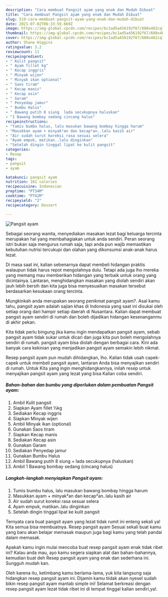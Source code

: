```yaml
---
description: "Cara membuat Pangsit ayam yang enak dan Mudah Dibuat"
title: "Cara membuat Pangsit ayam yang enak dan Mudah Dibuat"
slug: 519-cara-membuat-pangsit-ayam-yang-enak-dan-mudah-dibuat
date: 2021-07-02T06:33:59.669Z
image: https://img-global.cpcdn.com/recipes/bc1ad5a456192f67/680x482cq70/pangsit-ayam-foto-resep-utama.jpg
thumbnail: https://img-global.cpcdn.com/recipes/bc1ad5a456192f67/680x482cq70/pangsit-ayam-foto-resep-utama.jpg
cover: https://img-global.cpcdn.com/recipes/bc1ad5a456192f67/680x482cq70/pangsit-ayam-foto-resep-utama.jpg
author: Shane Higgins
ratingvalue: 3.2
reviewcount: 11
recipeingredient:
- " Kulit pangsit"
- " Ayam fillet kg"
- " Kecap inggris"
- " Minyak wijen"
- " Minyak ikan optional"
- " Saos tiram"
- " Kecap manis"
- " Kecap asin"
- " Garam"
- " Penyedap jamur"
- " Bumbu Halus"
- " Bawang putih 8 siung  lada secukupnya haluskan"
- "1 Bawang bombay sedang cincang halus"
recipeinstructions:
- "Tumis bumbu halus, lalu masukan bawang bombay hingga harum"
- "Masukkan ayam + minyak²an dan kecap²an..lalu kasih air"
- "Air sudah surut koreksi rasa sesuai selera"
- "Ayam empuk, matikan..lalu dinginkan"
- "Setelah dingin tinggal lipat ke kulit pangsit"
categories:
- Resep
tags:
- pangsit
- ayam

katakunci: pangsit ayam 
nutrition: 161 calories
recipecuisine: Indonesian
preptime: "PT34M"
cooktime: "PT42M"
recipeyield: "2"
recipecategory: Dessert

---
```



![Pangsit ayam](https://img-global.cpcdn.com/recipes/bc1ad5a456192f67/680x482cq70/pangsit-ayam-foto-resep-utama.jpg)

Sebagai seorang wanita, menyediakan masakan lezat bagi keluarga tercinta merupakan hal yang membahagiakan untuk anda sendiri. Peran seorang istri bukan saja mengurus rumah saja, tapi anda pun wajib memastikan kebutuhan nutrisi tercukupi dan olahan yang dikonsumsi anak-anak harus lezat.

Di masa  saat ini, kalian sebenarnya dapat membeli hidangan praktis walaupun tidak harus repot mengolahnya dulu. Tetapi ada juga lho mereka yang memang mau memberikan hidangan yang terbaik untuk orang yang dicintainya. Lantaran, menghidangkan masakan yang diolah sendiri akan jauh lebih bersih dan kita juga bisa menyesuaikan masakan tersebut berdasarkan kesukaan orang tercinta. 



Mungkinkah anda merupakan seorang penikmat pangsit ayam?. Asal kamu tahu, pangsit ayam adalah sajian khas di Indonesia yang saat ini disukai oleh setiap orang dari hampir setiap daerah di Nusantara. Kalian dapat membuat pangsit ayam sendiri di rumah dan boleh dijadikan hidangan kesenanganmu di akhir pekan.

Kita tidak perlu bingung jika kamu ingin mendapatkan pangsit ayam, sebab pangsit ayam tidak sukar untuk dicari dan juga kita pun boleh mengolahnya sendiri di rumah. pangsit ayam bisa diolah dengan berbagai cara. Kini ada banyak cara kekinian yang menjadikan pangsit ayam semakin lebih nikmat.

Resep pangsit ayam pun mudah dihidangkan, lho. Kalian tidak usah capek-capek untuk membeli pangsit ayam, lantaran Anda bisa menyajikan sendiri di rumah. Untuk Kita yang ingin menghidangkannya, inilah resep untuk menyajikan pangsit ayam yang lezat yang bisa Kalian coba sendiri.

<!--inarticleads1-->

##### Bahan-bahan dan bumbu yang diperlukan dalam pembuatan Pangsit ayam:

1. Ambil  Kulit pangsit
1. Siapkan  Ayam fillet ½kg
1. Sediakan  Kecap inggris
1. Siapkan  Minyak wijen
1. Ambil  Minyak ikan (optional)
1. Gunakan  Saos tiram
1. Siapkan  Kecap manis
1. Sediakan  Kecap asin
1. Gunakan  Garam
1. Sediakan  Penyedap jamur
1. Gunakan  Bumbu Halus
1. Ambil  Bawang putih 8 siung + lada secukupnya (haluskan)
1. Ambil 1 Bawang bombay sedang (cincang halus)




<!--inarticleads2-->

##### Langkah-langkah menyiapkan Pangsit ayam:

1. Tumis bumbu halus, lalu masukan bawang bombay hingga harum
1. Masukkan ayam + minyak²an dan kecap²an..lalu kasih air
1. Air sudah surut koreksi rasa sesuai selera
1. Ayam empuk, matikan..lalu dinginkan
1. Setelah dingin tinggal lipat ke kulit pangsit




Ternyata cara buat pangsit ayam yang lezat tidak rumit ini enteng sekali ya! Kita semua bisa membuatnya. Resep pangsit ayam Sesuai sekali buat kamu yang baru akan belajar memasak maupun juga bagi kamu yang telah pandai dalam memasak.

Apakah kamu ingin mulai mencoba buat resep pangsit ayam enak tidak ribet ini? Kalau anda mau, ayo kamu segera siapkan alat dan bahan-bahannya, kemudian buat deh Resep pangsit ayam yang enak dan sederhana ini. Sungguh mudah kan. 

Oleh karena itu, ketimbang kamu berlama-lama, yuk kita langsung saja hidangkan resep pangsit ayam ini. Dijamin kamu tiidak akan nyesel sudah bikin resep pangsit ayam mantab simple ini! Selamat berkreasi dengan resep pangsit ayam lezat tidak ribet ini di tempat tinggal kalian sendiri,ya!.

